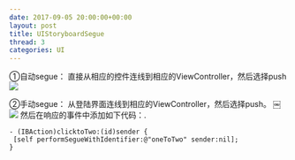 ```yaml
---
date: 2017-09-05 20:00:00+00:00
layout: post
title: UIStoryboardSegue
thread: 3
categories: UI
---
```

①自动segue： 
直接从相应的控件连线到相应的ViewController，然后选择push 
![][image-1]

②手动segue： 
从登陆界面连线到相应的ViewController，然后选择push。 
￼ ![][image-2]
然后在响应的事件中添加如下代码：.

	- (IBAction)clicktoTwo:(id)sender {
	 [self performSegueWithIdentifier:@"oneToTwo" sender:nil];
	}


[image-1]:	/images/UIStoryboardSegue%E8%87%AA%E5%8A%A8segue.jpeg
[image-2]:	/images/UIStoryboardSegue%E6%89%8B%E5%8A%A8segue.jpeg